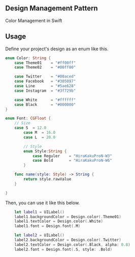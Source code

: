## Design Management Pattern
Color Management in Swift

## Usage
Define your project's design as an enum like this.

```swift
enum Color: String {
	case Theme01    = "#ff00ff"
	case Theme02    = "#00ff00"

	case Twitter    = "#00aced"
	case Facebook   = "#305097"
	case Line       = "#5ae628"
	case Instagram  = "#3f729b"

	case White      = "#ffffff"
	case Black      = "#000000"
}

enum Font: CGFloat {
	// Size
	case S  = 12.0
		case M  = 16.0
		case L  = 20.0

		// Style
		enum Style:String {
			case Reguler    = "HiraKakuProN-W3"
			case Bold       = "HiraKakuProN-W6"
		}

	func name(style: Style) -> String {
		return style.rawValue
	}

}
```

Then,  you can use it like this below.

```swift
	let label1 = UILabel()
	label1.backgroundColor = Design.color(.Theme01)
	label1.textColor = Design.color(.White)
	label1.font = Design.font(.M)

	let label2 = UILabel()
	label2.backgroundColor = Design.color(.Twitter)
	label2.textColor = Design.color(.Black, alpha: 0.8)
	label2.font = Design.font(.S, style: .Bold)
```
